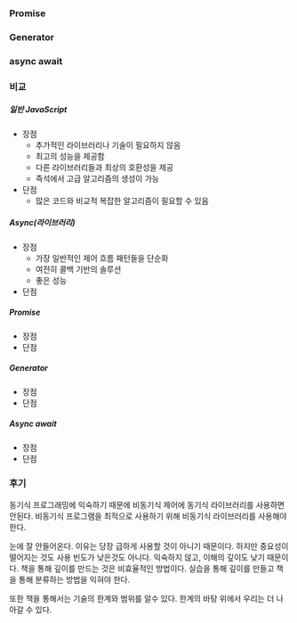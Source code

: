 ### Promise
### Generator
### async await
### 비교
##### 일반 JavaScript
* 장점
  * 추가적인 라이브러리나 기술이 필요하지 않음
  * 최고의 성능을 제공함
  * 다른 라이브러리들과 최상의 호환성을 제공
  * 즉석에서 고급 알고리즘의 생성이 가능
* 단점
  * 많은 코드와 비교적 복잡한 알고리즘이 필요할 수 있음
##### Async(라이브러리)
* 장점
  * 가장 일반적인 제어 흐름 패턴들을 단순화
  * 여전히 콜백 기반의 솔루션
  * 좋은 성능
* 단점
##### Promise
* 장점
* 단점
##### Generator
* 장점
* 단점
##### Async await
* 장점
* 단점

### 후기
동기식 프로그래밍에 익숙하기 때문에 비동기식 제어에 동기식 라이브러리를 사용하면 안된다.
비동기식 프로그램을 최적으로 사용하기 위해 비동기식 라이브러리를 사용해야 한다.

눈에 잘 안들어온다. 이유는 당장 급하게 사용할 것이 아니기 때문이다. 하지만 중요성이 떨어지는 것도 사용 빈도가 낮은것도 아니다.
익숙하지 않고, 이해의 깊이도 낮기 때문이다. 책을 통해 깊이를 만드는 것은 비효율적인 방법이다.
실습을 통해 깊이를 만들고 책을 통해 분류하는 방법을 익혀야 한다.

또한 책을 통해서는 기술의 한계와 범위를 알수 있다. 한계의 바탕 위에서 우리는 더 나아갈 수 있다.
